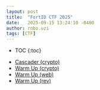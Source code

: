 ```yaml
---
layout: post
title:  "FortID CTF 2025"
date:   2025-09-15 13:24:10 -0400
author: robo.uzi
tags: [CTF]
---
```

* TOC
{:toc}

- [Cascader (crypto)](/fortid-2025-cascader/)
- [Warm Up (crypto)](/fortid-2025-crypto/)
- [Warm Up (web)](/fortid-2025-web/)
- [Warm Up (rev)](/fortid-2025-rev/)
